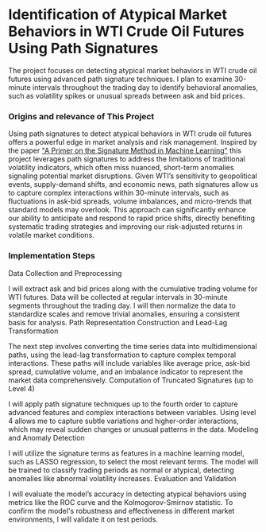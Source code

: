 # Identification of Atypical Market Behaviors in WTI Crude Oil Futures Using Path Signatures
The project focuses on detecting atypical market behaviors in WTI crude oil futures using advanced path signature techniques. I plan to examine 30-minute intervals throughout the trading day to identify behavioral anomalies, such as volatility spikes or unusual spreads between ask and bid prices.

### Origins and relevance of This Project
Using path signatures to detect atypical behaviors in WTI crude oil futures offers a powerful edge in market analysis and risk management. Inspired by the paper ["A Primer on the Signature Method in Machine Learning"](https://arxiv.org/pdf/1603.03788) this project leverages path signatures to address the limitations of traditional volatility indicators, which often miss nuanced, short-term anomalies signaling potential market disruptions. Given WTI’s sensitivity to geopolitical events, supply-demand shifts, and economic news, path signatures allow us to capture complex interactions within 30-minute intervals, such as fluctuations in ask-bid spreads, volume imbalances, and micro-trends that standard models may overlook. This approach can significantly enhance our ability to anticipate and respond to rapid price shifts, directly benefiting systematic trading strategies and improving our risk-adjusted returns in volatile market conditions.

### Implementation Steps
Data Collection and Preprocessing

I will extract ask and bid prices along with the cumulative trading volume for WTI futures. Data will be collected at regular intervals in 30-minute segments throughout the trading day.
I will then normalize the data to standardize scales and remove trivial anomalies, ensuring a consistent basis for analysis.
Path Representation Construction and Lead-Lag Transformation

The next step involves converting the time series data into multidimensional paths, using the lead-lag transformation to capture complex temporal interactions.
These paths will include variables like average price, ask-bid spread, cumulative volume, and an imbalance indicator to represent the market data comprehensively.
Computation of Truncated Signatures (up to Level 4)

I will apply path signature techniques up to the fourth order to capture advanced features and complex interactions between variables.
Using level 4 allows me to capture subtle variations and higher-order interactions, which may reveal sudden changes or unusual patterns in the data.
Modeling and Anomaly Detection

I will utilize the signature terms as features in a machine learning model, such as LASSO regression, to select the most relevant terms.
The model will be trained to classify trading periods as normal or atypical, detecting anomalies like abnormal volatility increases.
Evaluation and Validation

I will evaluate the model’s accuracy in detecting atypical behaviors using metrics like the ROC curve and the Kolmogorov-Smirnov statistic.
To confirm the model's robustness and effectiveness in different market environments, I will validate it on test periods.

